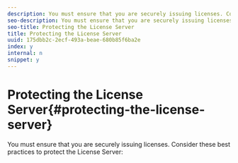 ```yaml
---
description: You must ensure that you are securely issuing licenses. Consider these best practices to protect the License Server 
seo-description: You must ensure that you are securely issuing licenses. Consider these best practices to protect the License Server 
seo-title: Protecting the License Server
title: Protecting the License Server
uuid: 175dbb2c-2ecf-493a-beae-680b85f6ba2e
index: y
internal: n
snippet: y
---
```


# Protecting the License Server{#protecting-the-license-server}

You must ensure that you are securely issuing licenses. Consider these best practices to protect the License Server:

